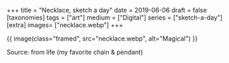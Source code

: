 +++
title = "Necklace, sketch a day"
date = 2019-06-06
draft =  false
[taxonomies]
tags = ["art"]
medium = ["Digital"]
series = ["sketch-a-day"]
[extra]
images= ["necklace.webp"]
+++

{{ image(class="framed", src="necklace.webp", alt="Magical") }}

Source: from life (my favorite chain & pendant)
